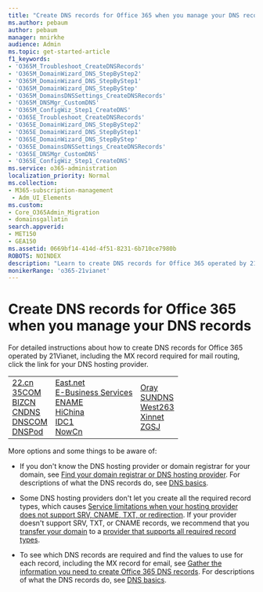 ```yaml
---
title: "Create DNS records for Office 365 when you manage your DNS records"
ms.author: pebaum
author: pebaum
manager: mnirkhe
audience: Admin
ms.topic: get-started-article
f1_keywords:
- 'O365M_Troubleshoot_CreateDNSRecords'
- 'O365M_DomainWizard_DNS_StepByStep2'
- 'O365M_DomainWizard_DNS_StepByStep1'
- 'O365M_DomainWizard_DNS_StepByStep'
- 'O365M_DomainsDNSSettings_CreateDNSRecords'
- 'O365M_DNSMgr_CustomDNS'
- 'O365M_ConfigWiz_Step1_CreateDNS'
- 'O365E_Troubleshoot_CreateDNSRecords'
- 'O365E_DomainWizard_DNS_StepByStep2'
- 'O365E_DomainWizard_DNS_StepByStep1'
- 'O365E_DomainWizard_DNS_StepByStep'
- 'O365E_DomainsDNSSettings_CreateDNSRecords'
- 'O365E_DNSMgr_CustomDNS'
- 'O365E_ConfigWiz_Step1_CreateDNS'
ms.service: o365-administration
localization_priority: Normal
ms.collection: 
- M365-subscription-management 
 - Adm_UI_Elements
ms.custom:
- Core_O365Admin_Migration
- domainsgallatin
search.appverid:
- MET150
- GEA150
ms.assetid: 0669bf14-414d-4f51-8231-6b710ce7980b
ROBOTS: NOINDEX
description: "Learn to create DNS records for Office 365 operated by 21Vianet when your manage your DNS records. "
monikerRange: 'o365-21vianet'
---
```


# Create DNS records for Office 365 when you manage your DNS records

For detailed instructions about how to create DNS records for Office 365 operated by 21Vianet, including the MX record required for mail routing, click the link for your DNS hosting provider. 
  
||||
|:-----|:-----|:-----|
|[22.cn](create-dns-records-at-22-cn.md) <br/> [35COM](create-dns-records-at-35com.md) <br/> [BIZCN](create-dns-records-at-bizcn.md) <br/> [CNDNS](create-dns-records-at-cndns.md) <br/> [DNSCOM](create-dns-records-at-dnscom.md) <br/> [DNSPod](create-dns-records-at-dnspod.md) <br/> |[East.net](create-dns-records-at-east-net.md) <br/> [E-Business Services](create-dns-records-at-e-business-services.md) <br/> [ENAME](create-dns-records-at-ename.md) <br/> [HiChina](create-dns-records-at-hichina.md) <br/> [IDC1](create-dns-records-at-idc1.md) <br/> [NowCn](create-dns-records-at-now-cn.md) <br/> |[Oray](create-dns-records-at-oray.md) <br/> [SUNDNS](create-dns-records-at-sundns.md) <br/> [West263](create-dns-records-at-west263.md) <br/> [Xinnet](create-dns-records-at-xinnet.md) <br/> [ZGSJ](create-dns-records-at-zgsj.md) <br/> |
   
More options and some things to be aware of:
      
-  If you don't know the DNS hosting provider or domain registrar for your domain, see [Find your domain registrar or DNS hosting provider](../get-help-with-domains/find-your-domain-registrar.md). For descriptions of what the DNS records do, see [DNS basics](../get-help-with-domains/dns-basics.md).
    
-  Some DNS hosting providers don't let you create all the required record types, which causes [Service limitations when your hosting provider does not support SRV, CNAME, TXT, or redirection](https://support.office.com/article/dfbb03e3-08c1-4c4e-b2f0-891665b29b77). If your provider doesn't support SRV, TXT, or CNAME records, we recommend that you [transfer your domain](https://support.office.com/article/a6689b24-eeca-41f1-afe6-19917936b73c.aspx) to a [provider that supports all required record types](https://support.office.com/article/dfbb03e3-08c1-4c4e-b2f0-891665b29b77). 
    
- To see which DNS records are required and find the values to use for each record, including the MX record for email, see [Gather the information you need to create Office 365 DNS records](https://support.office.com/article/ffcc06d2-b50d-4072-95bb-f59013770e0e). For descriptions of what the DNS records do, see [DNS basics](../get-help-with-domains/dns-basics.md).
    

